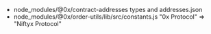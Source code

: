 -   node_modules/@0x/contract-addresses
    types and addresses.json
-   node_modules/@0x/order-utils/lib/src/constants.js "0x Protocol" => "Niftyx Protocol"
